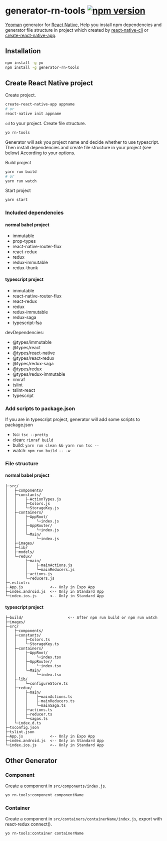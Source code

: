 # generator-rn-tools [![npm version](https://badge.fury.io/js/generator-rn-tools.svg)](https://badge.fury.io/js/generator-rn-tools)

[Yeoman](http://yeoman.io) generator for [React Native](https://facebook.github.io/react-native/), Help you install npm dependencies and generator file structure in project which created by [react-native-cli](https://facebook.github.io/react-native/docs/getting-started.html#installing-dependencies) or [create-react-native-app](https://facebook.github.io/react-native/docs/getting-started.html).

## Installation

```bash
npm install -g yo
npm install -g generator-rn-tools
```

## Create React Native project

Create project.

```bash
create-react-native-app appname
# or
react-native init appname
```

`cd` to your project.
Create file structure.
```bash
yo rn-tools
```

Generator will ask you project name and decide whether to use typescript.
Then install dependencies and create file structure in your project (see below) According to your options.

Build project

```bash
yarn run build
# or
yarn run watch
```

Start project

```bash
yarn start
```

### Included dependencies

#### normal babel project
* immutable
* prop-types
* react-native-router-flux
* react-redux
* redux
* redux-immutable
* redux-thunk

#### typescript project
* immutable
* react-native-router-flux
* react-redux
* redux
* redux-immutable
* redux-saga
* typescript-fsa

devDependencies:
* @types/immutable
* @types/react
* @types/react-native
* @types/react-redux
* @types/redux-saga
* @types/redux
* @types/redux-immutable
* rimraf
* tslint
* tslint-react
* typescript

### Add scripts to package.json

If you are in typescript project, generator will add some scripts to package.json
* tsc: `tsc --pretty`
* clean: `rimraf build`
* build: `yarn run clean && yarn run tsc --`
* watch: `npm run build -- -w`

### File structure

#### normal babel project
```text
├─src/
│   ├─components/
│   ├─constants/
│   │    ├─ActionTypes.js
│   │    ├─Colors.js
│   │    └─StorageKey.js
│   ├─containers/
│   │    ├─AppRoot/
│   │    │    └─index.js
│   │    ├─AppRouter/
│   │    │    └─index.js
│   │    └─Main/
│   │         └─index.js
│   ├─images/
│   ├─lib/
│   ├─models/
│   └─redux/
│        ├─main/
│        │    ├─mainActions.js
│        │    └─mainReducers.js
│        ├─actions.js
│        └─reducers.js
├─.eslintrc
├─App.js            <-- Only in Expo App
├─index.android.js  <-- Only in Standard App
└─index.ios.js      <-- Only in Standard App
```

#### typescript project
```text
├─build/					<-- After npm run build or npm run watch
├─images/
├─src/
│   ├─components/
│   ├─constants/
│   │    ├─Colors.ts
│   │    └─StorageKey.ts
│   ├─containers/
│   │    ├─AppRoot/
│   │    │    └─index.tsx
│   │    ├─AppRouter/
│   │    │    └─index.tsx
│   │    └─Main/
│   │         └─index.tsx
│   ├─lib/
│   │    └─configureStore.ts
│   ├─redux/
│   │    ├─main/
│   │    │    ├─mainActions.ts
│   │    │    ├─mainReducers.ts
│   │    │    └─mainSaga.ts
│   │    ├─actions.ts
│   │    ├─reducer.ts
│   │    └─sagas.ts
│   └─index.d.ts
├─tsconfig.json
├─tslint.json
├─App.js            <-- Only in Expo App
├─index.android.js  <-- Only in Standard App
└─index.ios.js      <-- Only in Standard App
```

## Other Generator
### Component

Create a component in `src/components/index.js`.

```bash
yo rn-tools:component componentName
```

### Container

Create a component in `src/containers/containerName/index.js`, export with react-redux connect().

```bash
yo rn-tools:container containerName
```
